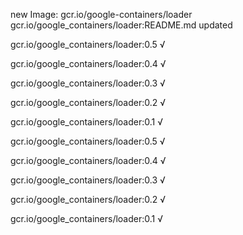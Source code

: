 new Image: gcr.io/google-containers/loader
gcr.io/google_containers/loader:README.md updated 

gcr.io/google_containers/loader:0.5 √

gcr.io/google_containers/loader:0.4 √

gcr.io/google_containers/loader:0.3 √

gcr.io/google_containers/loader:0.2 √

gcr.io/google_containers/loader:0.1 √

gcr.io/google_containers/loader:0.5 √

gcr.io/google_containers/loader:0.4 √

gcr.io/google_containers/loader:0.3 √

gcr.io/google_containers/loader:0.2 √

gcr.io/google_containers/loader:0.1 √


